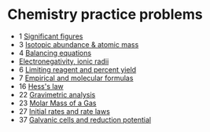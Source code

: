 # Chemistry practice problems

- 1 [Significant figures](significant-figures)
- 3 [Isotopic abundance & atomic mass](isotopic-abundance-atomic-mass)
- 4 [Balancing equations](balancing-equations)
- [Electronegativity, ionic radii](electronegativity-ionic-radii)
- 6 [Limiting reagent and percent yield](limiting-reagent-percent-yield)
- 7 [Empirical and molecular formulas](empirical-and-molecular-formulas)
- 16 [Hess's law](hess-law)
- 22 [Gravimetric analysis](gravimetric-analysis)
- 23 [Molar Mass of a Gas](molar-mass-gas)
- 27 [Initial rates and rate laws](initial-rates-and-rate-laws)
- 37 [Galvanic cells and reduction potential](galvanic-cells-and-reduction-potential)